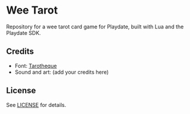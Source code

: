 # Wee Tarot

Repository for a wee tarot card game for Playdate, built with Lua and the Playdate SDK.


## Credits

- Font: [Tarotheque](https://www.dafont.com/gschaftlhuber.d11133)
- Sound and art: (add your credits here)

## License

See [LICENSE](LICENSE) for details.